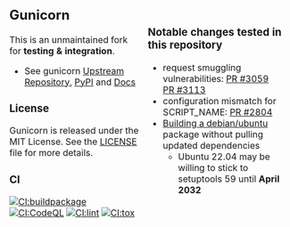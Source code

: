 <table style="border: none"><tbody style="border: none"><tr style="border: none">
<td style="border: none">

## Gunicorn

This is an unmaintained fork for **testing & integration**.

* See gunicorn [Upstream Repository](https://github.com/benoitc/gunicorn), [PyPI]( https://pypi.python.org/pypi/gunicorn) and [Docs](https://docs.gunicorn.org)

### License

Gunicorn is released under the MIT License. See the [LICENSE](LICENSE) file for more
details.

### CI

[![CI:buildpackage](https://github.com/pajod/gunicorn/actions/workflows/ubuntu.yml/badge.svg)](https://github.com/pajod/gunicorn/actions/workflows/ubuntu.yml)
[![CI:CodeQL](https://github.com/pajod/gunicorn/actions/workflows/github-code-scanning/codeql/badge.svg)](https://github.com/pajod/gunicorn/actions/workflows/github-code-scanning/codeql)
[![CI:lint](https://github.com/pajod/gunicorn/actions/workflows/lint.yml/badge.svg)](https://github.com/pajod/gunicorn/actions/workflows/lint.yml)
[![CI:tox](https://github.com/pajod/gunicorn/actions/workflows/tox.yml/badge.svg)](https://github.com/pajod/gunicorn/actions/workflows/tox.yml)

</td>
<td style="border: none">

### Notable changes tested in this repository

 * request smuggling vulnerabilities: [PR #3059](https://github.com/benoitc/gunicorn/pull/3059) [PR #3113](https://github.com/benoitc/gunicorn/pull/3113)
 * configuration mismatch for SCRIPT_NAME: [PR #2804](https://github.com/benoitc/gunicorn/pull/2804)
 * [Building a debian/ubuntu](.github/workflows/ubuntu.yml) package without pulling updated dependencies
   * Ubuntu 22.04 may be willing to stick to setuptools 59 until **April 2032**

</tbody>
</tr></tbody></table>
